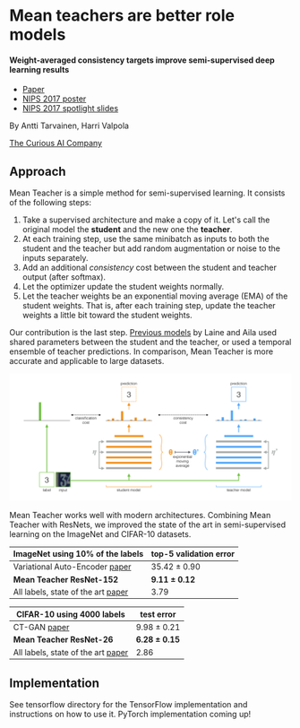 # Mean teachers are better role models
#### Weight-averaged consistency targets improve semi-supervised deep learning results

* [Paper](https://arxiv.org/abs/1703.01780)
* [NIPS 2017 poster](nips_2017_poster.pdf)
* [NIPS 2017 spotlight slides](nips_2017_slides.pdf)

By Antti Tarvainen, Harri Valpola

[The Curious AI Company](https://thecuriousaicompany.com/)

## Approach

Mean Teacher is a simple method for semi-supervised learning. It consists of the following steps:

1. Take a supervised architecture and make a copy of it. Let's call the original model the **student** and the new one the **teacher**.
2. At each training step, use the same minibatch as inputs to both the student and the teacher but add random augmentation or noise to the inputs separately.
3. Add an additional *consistency* cost between the student and teacher output (after softmax).
4. Let the optimizer update the student weights normally.
5. Let the teacher weights be an exponential moving average (EMA) of the student weights. That is, after each training step, update the teacher weights a little bit toward the student weights.

Our contribution is the last step. [Previous models](https://arxiv.org/abs/1610.02242) by Laine and Aila used shared parameters between the student and the teacher, or used a temporal ensemble of teacher predictions. In comparison, Mean Teacher is more accurate and applicable to large datasets.

![Mean Teacher model](mean_teacher.png)

Mean Teacher works well with modern architectures. Combining Mean Teacher with ResNets, we improved the state of the art in semi-supervised learning on the ImageNet and CIFAR-10 datasets.

ImageNet using 10% of the labels | top-5 validation error
---------------------------------|------------------------
Variational Auto-Encoder [paper](https://arxiv.org/abs/1609.08976)      | 35.42 ± 0.90
**Mean Teacher ResNet-152**      |  **9.11 ± 0.12**
All labels, state of the art [paper](https://arxiv.org/pdf/1709.01507.pdf)    |  3.79

CIFAR-10 using 4000 labels   | test error
-----------------------------|-----------
CT-GAN [paper](https://openreview.net/forum?id=SJx9GQb0-)                      | 9.98 ± 0.21
**Mean Teacher ResNet-26**	 | **6.28 ± 0.15**
All labels, state of the art [paper](https://arxiv.org/abs/1705.07485) | 2.86


## Implementation

See tensorflow directory for the TensorFlow implementation and instructions on how to use it.
PyTorch implementation coming up!
